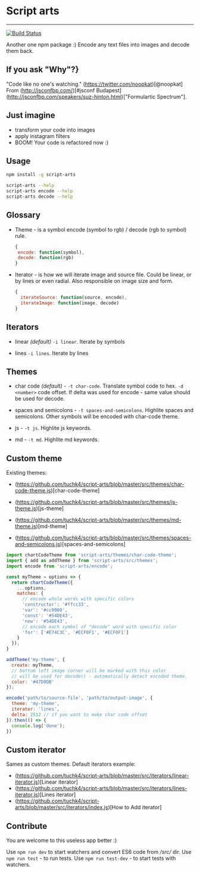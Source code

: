 # Script arts
---
[![Build Status](https://travis-ci.org/tuchk4/script-arts.svg?branch=master)](https://travis-ci.org/tuchk4/script-arts)

Another one npm package :) Encode any text files into images and decode them back.

## If you ask "Why"?}

"Code like no one's watching." (https://twitter.com/noopkat)[@noopkat]
From (http://jsconfbp.com/)[#jsconf Budapest] (http://jsconfbp.com/speakers/suz-hinton.html)["Formulartic Spectrum"].

## Just imagine

- transform your code into images
- apply instagram filters
- BOOM! Your code is refactored now :)

## Usage

```bash
npm install -g script-arts

script-arts --help
script-arts encode --help
script-arts decode --help
```

## Glossary

* Theme - is a symbol encode (symbol to rgb) / decode (rgb to symbol) rule.
  ```js
  {
   encode: function(symbol),
   decode: function(rgb)
  }
  ```

* Iterator - is how we will iterate image and source file. Could be linear, or by lines or even radial. Also responsible on image size and form.
  ```js
  {
    iterateSource: function(source, encode),
    iterateImage: function(image, decode)
  }
  ```

## Iterators

* linear *(default)* `-i linear`. Iterate by symbols

* lines `-i lines`. Iterate by lines

## Themes

* char code *(default)* - `-t char-code`. Translate symbol code to hex. `-d <number>` code offset. If delta was used for encode - same value should be used for decode.

* spaces and semicolons - `-t spaces-and-semicolons`. Highlite spaces and semicolons. Other symbols will be encoded with char-code theme.

* js - `-t js`. Highlite js keywords.

* md - `-t md`. Highlite md keywords.

## Custom theme

Existing themes:

- (https://github.com/tuchk4/script-arts/blob/master/src/themes/char-code-theme.js)[char-code-theme]

- (https://github.com/tuchk4/script-arts/blob/master/src/themes/js-theme.js)[js-theme]
- (https://github.com/tuchk4/script-arts/blob/master/src/themes/md-theme.js)[md-theme]
- (https://github.com/tuchk4/script-arts/blob/master/src/themes/spaces-and-semicolons.js)[spaces-and-semicolons]

```js
import chartCodeTheme from 'script-arts/themes/char-code-theme';
import { add as addTheme } from 'script-arts/src/themes';
import encode from 'script-arts/encode';

const myTheme = options => {
  return chartCodeTheme({
    ...options,
    matches: {
      // encode whole words with specific colors
      'constructor': '#ffcc33',
      'var': '#cc0000',
      'const': '#54DE43',
      'new': '#54DE43',
      // encode each symbol of "decode" word with specific color
      'for': ['#E74C3C', '#ECF0F1', '#ECF0F1']
    }
  }),
}

addTheme('my-theme', {
  create: myTheme,
  // bottom left image corner will be marked with this color
  // will be used for decode() - automatically detect encoded theme.
  color: '#47D0DB'
});

encode('path/to/source-file', 'path/to/output-image', {
  theme: 'my-theme',
  iterator: 'lines',
  delta: 2512 // if you want to make char code offset
}).then(() => {
  console.log('done');
})
```

## Custom iterator

Sames as custom themes. Default iterators example:

- (https://github.com/tuchk4/script-arts/blob/master/src/iterators/linear-iterator.js)[Linear iterator]
- (https://github.com/tuchk4/script-arts/blob/master/src/iterators/lines-iterator.js)[Lines iterator]
- (https://github.com/tuchk4/script-arts/blob/master/src/iterators/index.js)[How to Add iterator]

## Contribute

You are welcome to this useless app better :)

Use `npm run dev` to start watchers and convert ES6 code from */src/* dir.
Use `npm run test` - to run tests.
Use `npm run test-dev` - to start tests with watchers.
